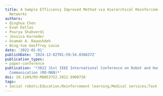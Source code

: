 ```yaml
---
title: A Sample Efficiency Improved Method via Hierarchical Reinforcement Learning
  Networks
authors:
- Qinghua Chen
- Evan Dallas
- Pourya Shahverdi
- Jessica Korneder
- Osamah A. Rawashdeh
- Wing-Yue Geoffrey Louie
date: '2022-01-01'
publishDate: '2024-12-02T01:59:54.038637Z'
publication_types:
- paper-conference
publication: '*2022 31st IEEE International Conference on Robot and Human Interactive
  Communication (RO-MAN)*'
doi: 10.1109/RO-MAN53752.2022.9900738
tags:
- Social robots;Education;Reinforcement learning;Medical services;Task analysis
---
```

